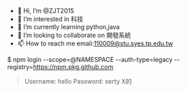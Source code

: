 - 👋 Hi, I’m @ZJT2015
- 👀 I’m interested in 科技
- 🌱 I’m currently learning python,java
- 💞️ I’m looking to collaborate on 開發系統
- 📫 How to reach me emali:110009@stu.syes.tp.edu.tw

<!---
ZJT2015/ZJT2015 is a ✨ special ✨ repository because its `README.md` (this file) appears on your GitHub profile.
You can click the Preview link to take a look at your changes.
--->
$ npm login --scope=@NAMESPACE --auth-type=legacy --registry=https://npm.pkg.github.com

> Username: hello
> Password: serty
> X的
